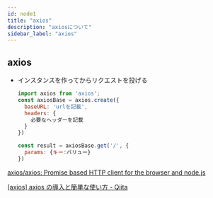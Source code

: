 ```yaml
---
id: node1
title: "axios"
description: "axiosについて"
sidebar_label: "axios"
---
```


## axios
- インスタンスを作ってからリクエストを投げる

  ```javascript
  import axios from 'axios';
  const axiosBase = axios.create({
    baseURL: 'urlを記載',
    headers: {
      必要なヘッダーを記載
    }
  })

  const result = axiosBase.get('/', {
    params: {キー:バリュー}
  })
  ```

[axios/axios: Promise based HTTP client for the browser and node.js](https://github.com/axios/axios)

[[axios] axios の導入と簡単な使い方 - Qiita](https://qiita.com/ksh-fthr/items/2daaaf3a15c4c11956e9)
